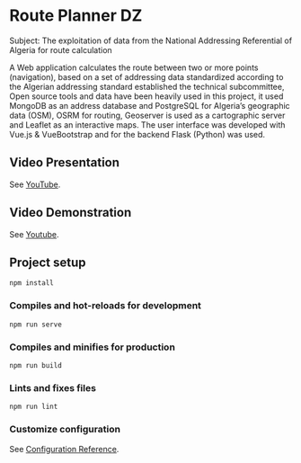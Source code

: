 # Route Planner DZ

Subject: The exploitation of data from the National Addressing Referential of Algeria for route calculation

A Web application calculates the route between two or more points (navigation), based on a set of addressing data standardized according to the Algerian addressing standard established the technical subcommittee, Open source tools and data have been heavily used in this project, it used MongoDB as an address database and PostgreSQL for Algeria’s geographic data (OSM), OSRM for routing, Geoserver is used as a cartographic server and Leaflet as an interactive maps.
The user interface was developed with Vue.js & VueBootstrap and for the backend Flask (Python) was used.

## Video Presentation

See  [YouTube](https://youtu.be/Y4qvHrP1zcg).

## Video Demonstration

See  [Youtube](https://youtu.be/lK-QNuu5a5I).

## Project setup
```
npm install
```

### Compiles and hot-reloads for development
```
npm run serve
```

### Compiles and minifies for production
```
npm run build
```

### Lints and fixes files
```
npm run lint
```

### Customize configuration
See [Configuration Reference](https://cli.vuejs.org/config/).
